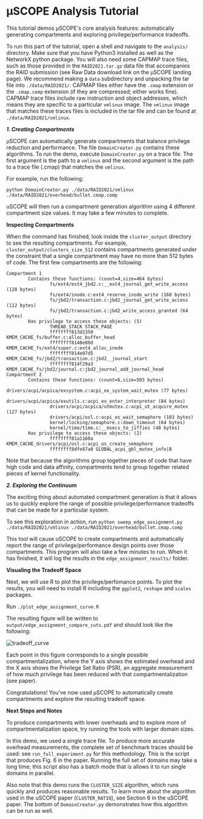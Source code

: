 # μSCOPE Analysis Tutorial
This tutorial demos μSCOPE's core analysis features: automatically generating compartments and exploring privilege/performance tradeoffs.

To run this part of the tutorial, open a shell and navigate to the `analysis/` directory. Make sure that you have Python3 installed as well as the NetworkX python package. You will also need some CAPMAP trace files, such as those provided in the ```RAID2021.tar.gz``` data file that accompanies the RAID submission (see Raw Data download link on the μSCOPE landing page). We recommend making a ```data``` subdirectory and unpacking the tar file into ```./data/RAID2021/```. CAPMAP files either have the ```.cmap``` extension or the ```.cmap.comp``` extension (if they are compressed; either works fine). CAPMAP trace files include raw instruction and object addresses, which means they are specific to a particular ```vmlinux``` image. The ```vmlinux``` image that matches these traces files is included in the tar file and can be found at ```./data/RAID2021/vmlinux```.

***1. Creating Compartments***

μSCOPE can automatically generate compartments that balance privilege reduction and performance. The file ```DomainCreator.py``` contains these algorithms. To run the demo, execute ```DomainCreator.py``` on a trace file. The first argument is the path to a ```vmlinux``` and the second argument is the path to a trace file (.cmap) that matches the ```vmlinux```.

For example, run the following:

```python DomainCreator.py ./data/RAID2021/vmlinux ./data/RAID2021/overhead/bullet.cmap.comp```

uSCOPE will then run a compartment generation algorithm using 4 different compartment size values. It may take a few minutes to complete.

**Inspecting Compartments**

When the command has finished, look inside the ```cluster_output``` directory to see the resulting compartments. For example, ```cluster_output/clusters_size_512``` contains compartments generated under the constraint that a single compartment may have no more than 512 bytes of code. The first few compartments are the following:
```
Compartment 1
        Contains these functions: (count=4,size=464 bytes)
                fs/ext4/ext4_jbd2.c:__ext4_journal_get_write_access (128 bytes)
                fs/ext4/inode.c:ext4_reserve_inode_write (160 bytes)
                fs/jbd2/transaction.c:jbd2_journal_get_write_access (112 bytes)
                fs/jbd2/transaction.c:jbd2_write_access_granted (64 bytes)
        Has privilege to access these objects: (5)
                THREAD_STACK STACK_PAGE
                ffffffff813d2350 KMEM_CACHE_fs/buffer.c:alloc_buffer_head
                ffffffff8148e80d KMEM_CACHE_fs/ext4/super.c:ext4_alloc_inode
                ffffffff814e07d5 KMEM_CACHE_fs/jbd2/transaction.c:jbd2__journal_start
                ffffffff814f29a3 KMEM_CACHE_fs/jbd2/journal.c:jbd2_journal_add_journal_head
Compartment 2
        Contains these functions: (count=6,size=503 bytes)
                drivers/acpi/acpica/exsystem.c:acpi_ex_system_wait_mutex (77 bytes)
                drivers/acpi/acpica/exutils.c:acpi_ex_enter_interpreter (84 bytes)
                drivers/acpi/acpica/utmutex.c:acpi_ut_acquire_mutex (127 bytes)
                drivers/acpi/osl.c:acpi_os_wait_semaphore (103 bytes)
                kernel/locking/semaphore.c:down_timeout (64 bytes)
                kernel/time/time.c:__msecs_to_jiffies (48 bytes)
        Has privilege to access these objects: (2)
                ffffffff81a1160a KMEM_CACHE_drivers/acpi/osl.c:acpi_os_create_semaphore
                ffffffff8dfe87a0 GLOBAL_acpi_gbl_mutex_info|B
```

Note that because the algorithms group together pieces of code that have high code and data affinity, compartments tend to group together related pieces of kernel functionality. 

***2. Exploring the Continuum***

The exciting thing about automated compartment generation is that it allows us to quickly explore the range of possible privilege/performance tradeoffs that can be made for a particular system. 

To see this exploration in action, run ```python sweep_edge_assignment.py ./data/RAID2021/vmlinux ./data/RAID2021/overhead/bullet.cmap.comp``` 

This tool will cause uSCOPE to create compartments and automatically report the range of privilege/performance design points over those compartments. This program will also take a few minutes to run. When it has finished, it will log the results in the ```edge_assignment_results/``` folder. 

**Visualing the Tradeoff Space**

Next, we will use R to plot the privilege/perfomance points. To plot the results, you will need to install R including the ```ggplot2```, ```reshape``` and ```scales``` packages. 

Run ```./plot_edge_assignment_curve.R```

The resulting figure will be written to ```output/edge_assignment_compare_cuts.pdf``` and should look like the following:

![tradeoff_curve](sweep.png)

Each point in this figure corresponds to a single possible compartmentalization, where the Y axis shows the estimated overhead and the X axis shows the Privilege Set Ratio (PSR), an aggregate measurement of how much privilege has been reduced with that compartmentalization (see paper).

Congratulations! You've now used μSCOPE to automatically create compartments and explore the resulting tradeoff space.

**Next Steps and Notes**

To produce compartments with lower overheads and to explore more of compartmentalization space, try running the tools with larger domain sizes. 

In this demo, we used a single trace file. To produce more accurate overhead measurements, the complete set of benchmark traces should be used: see ```run_full_experiment.py``` for this methodology. This is the script that produces Fig. 6 in the paper. Running the full set of domains may take a long time; this script also has a batch mode that is allows it to run single domains in parallel.

Also note that this demo runs the ```CLUSTER_SIZE``` algorithm, which runs quickly and produces reasonable results. To learn more about the algorithm used in the uSCOPE paper (```CLUSTER_RATIO```), see Section 6 in the uSCOPE paper. The bottom of ```DomainCreator.py``` demonstrates how this algorithm can be run as well.